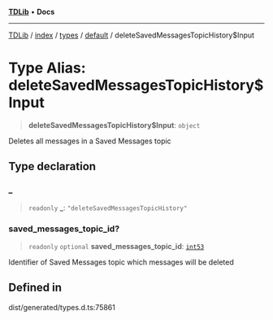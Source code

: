 [**TDLib**](../../../../../../README.md) • **Docs**

***

[TDLib](../../../../../../modules.md) / [index](../../../../../README.md) / [types](../../../README.md) / [default](../README.md) / deleteSavedMessagesTopicHistory$Input

# Type Alias: deleteSavedMessagesTopicHistory$Input

> **deleteSavedMessagesTopicHistory$Input**: `object`

Deletes all messages in a Saved Messages topic

## Type declaration

### \_

> `readonly` **\_**: `"deleteSavedMessagesTopicHistory"`

### saved\_messages\_topic\_id?

> `readonly` `optional` **saved\_messages\_topic\_id**: [`int53`](int53-1.md)

Identifier of Saved Messages topic which messages will be deleted

## Defined in

dist/generated/types.d.ts:75861
